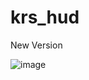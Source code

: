 # krs_hud

New Version

![image](https://github.com/Crystal-Script/Restyle-Krs-Hud/assets/158371721/126bd59e-221f-48cc-86b7-d6a4dcf02eec)
